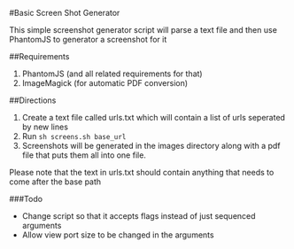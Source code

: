 #Basic Screen Shot Generator

This simple screenshot generator script will parse a text file and then use PhantomJS to generator a screenshot for it

##Requirements
1. PhantomJS (and all related requirements for that)
2. ImageMagick (for automatic PDF conversion)

##Directions

1. Create a text file called urls.txt which will contain a list of urls seperated by new lines
2. Run `sh screens.sh base_url`
3. Screenshots will be generated in the images directory along with a pdf file that puts them all into one file.

Please note that the text in urls.txt should contain anything that needs to come after the base path


###Todo
- Change script so that it accepts flags instead of just sequenced arguments
- Allow view port size to be changed in the arguments
